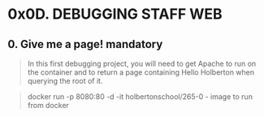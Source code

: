 # 0x0D. DEBUGGING STAFF WEB

##  0. Give me a page! mandatory

> In this first debugging project, you will need to get Apache to run on the container and to return a page containing Hello Holberton when querying the root of it.

> docker run -p 8080:80 -d -it holbertonschool/265-0 - image to run from docker 
